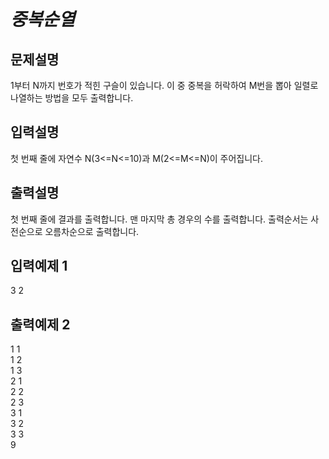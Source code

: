# _중복순열_
## 문제설명
1부터 N까지 번호가 적힌 구슬이 있습니다. 이 중 중복을 허락하여 M번을 뽑아 일렬로 나열하는 방법을 모두 출력합니다.
## 입력설명
첫 번째 줄에 자연수 N(3<=N<=10)과 M(2<=M<=N)이 주어집니다.
## 출력설명
첫 번째 줄에 결과를 출력합니다. 맨 마지막 총 경우의 수를 출력합니다.
출력순서는 사전순으로 오름차순으로 출력합니다.
## 입력예제 1
3 2
## 출력예제 2
1 1  
1 2  
1 3  
2 1  
2 2   
2 3  
3 1  
3 2  
3 3  
9